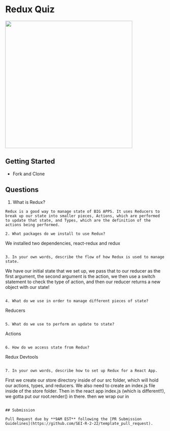 # Redux Quiz

<img src="https://chriscourses.com/img/blog/redux/redux.jpg" height="400px"/>

## Getting Started

- Fork and Clone

## Questions

1. What is Redux?

```
Redux is a good way to manage state of BIG APPS. It uses Reducers to break up our state into smaller pieces, Actions, which are performed to update that state, and Types, which are the definition of the actions being performed.

2. What packages do we install to use Redux?

```

We installed two dependencies, react-redux and redux

```

3. In your own words, describe the flow of how Redux is used to manage state.

```

We have our initial state that we set up, we pass that to our reducer as the first argument, the second argument is the action, we then use a switch statement to check the type of action, and then our reducer returns a new object with our state!

```

4. What do we use in order to manage different pieces of state?

```

Reducers

```

5. What do we use to perform an update to state?

```

Actions

```

6. How do we access state from Redux?

```

Redux Devtools

```

7. In your own words, describe how to set up Redux for a React App.

```

First we create our store directory inside of our src folder, which will hold our actions, types, and reducers. We also need to create an index.js file inside of the store folder. Then in the react app index.js (which is different!!), we gotta put our root.render() in there. then we wrap our <App /> in <Provider store={store}>

```

## Submission

Pull Request due by **9AM EST** following the [PR Submission Guidelines](https://github.com/SEI-R-2-22/template_pull_request).
```
